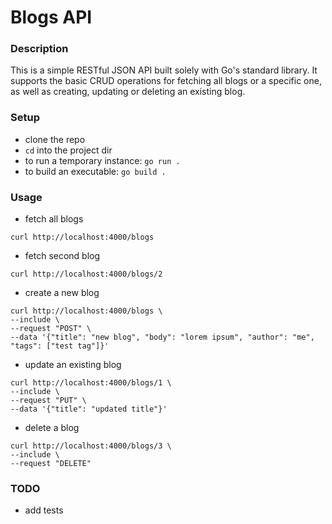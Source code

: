 # Blogs API

### Description

This is a simple RESTful JSON API built solely with Go's standard library.
It supports the basic CRUD operations for fetching all blogs or a specific one, as well as creating, updating or deleting an existing blog.

### Setup

* clone the repo
* `cd` into the project dir
* to run a temporary instance: `go run .`
* to build an executable: `go build .`

### Usage

* fetch all blogs
```
curl http://localhost:4000/blogs
```
* fetch second blog
```
curl http://localhost:4000/blogs/2
```
* create a new blog
```
curl http://localhost:4000/blogs \
--include \
--request "POST" \
--data '{"title": "new blog", "body": "lorem ipsum", "author": "me", "tags": ["test tag"]}'
```
* update an existing blog
```
curl http://localhost:4000/blogs/1 \
--include \
--request "PUT" \
--data '{"title": "updated title"}'
```
* delete a blog
```
curl http://localhost:4000/blogs/3 \
--include \
--request "DELETE"
```

### TODO

* add tests
